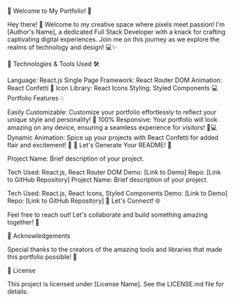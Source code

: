 🌟 Welcome to My Portfolio! 🚀

Hey there! 👋 Welcome to my creative space where pixels meet passion! I'm [Author's Name], a dedicated Full Stack Developer with a knack for crafting captivating digital experiences. Join me on this journey as we explore the realms of technology and design! 💻✨

🔧 Technologies & Tools Used 🛠️

Language: React.js
Single Page Framework: React Router DOM
Animation: React Confetti 🎉
Icon Library: React Icons
Styling: Styled Components
💻 Portfolio Features 💡

Easily Customizable: Customize your portfolio effortlessly to reflect your unique style and personality! 🎨
100% Responsive: Your portfolio will look amazing on any device, ensuring a seamless experience for visitors! 📱💻
Dynamic Animation: Spice up your projects with React Confetti for added flair and excitement! 🎉
🎉 Let's Generate Your README! 📄

Project Name: Brief description of your project.

Tech Used: React.js, React Router DOM
Demo: [Link to Demo]
Repo: [Link to GitHub Repository]
Project Name: Brief description of your project.

Tech Used: React.js, React Icons, Styled Components
Demo: [Link to Demo]
Repo: [Link to GitHub Repository]
🌈 Let's Connect! 🌐

Feel free to reach out! Let's collaborate and build something amazing together! 🚀

🙏 Acknowledgements

Special thanks to the creators of the amazing tools and libraries that made this portfolio possible! 🌟

📝 License

This project is licensed under [License Name]. See the LICENSE.md file for details.
